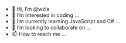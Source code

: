 - 👋 Hi, I’m @wzla
- 👀 I’m interested in coding ...
- 🌱 I’m currently learning JavaScript and C# ...
- 💞️ I’m looking to collaborate on ...
- 📫 How to reach me ...

<!---
wzla/wzla is a ✨ special ✨ repository because its `README.md` (this file) appears on your GitHub profile.
You can click the Preview link to take a look at your changes.
--->
